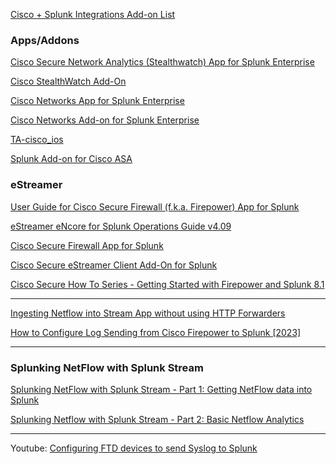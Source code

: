 [Cisco + Splunk Integrations Add-on List ](https://community.cisco.com/t5/security-knowledge-base/cisco-splunk-integrations-add-on-list/ta-p/4399146)

### Apps/Addons
[Cisco Secure Network Analytics (Stealthwatch) App for Splunk Enterprise](https://splunkbase.splunk.com/app/6398)

[Cisco StealthWatch Add-On](https://splunkbase.splunk.com/app/3827)

[Cisco Networks App for Splunk Enterprise](https://splunkbase.splunk.com/app/1352)

[Cisco Networks Add-on for Splunk Enterprise](https://splunkbase.splunk.com/app/1467)

[TA-cisco_ios ](https://github.com/inspired/TA-cisco_ios)

[Splunk Add-on for Cisco ASA](https://splunkbase.splunk.com/app/1620)


### eStreamer
[User Guide for Cisco Secure Firewall (f.k.a. Firepower) App for Splunk](https://www.cisco.com/c/en/us/td/docs/security/firepower/splunk/Cisco_Firepower_App_for_Splunk_User_Guide.html)

[eStreamer eNcore for Splunk Operations Guide v4.09](https://www.cisco.com/c/en/us/td/docs/security/firepower/670/api/eStreamer_enCore/eStreamereNcoreSplunkOperationsGuide_409.html)

[Cisco Secure Firewall App for Splunk](https://splunkbase.splunk.com/app/4388)

[Cisco Secure eStreamer Client Add-On for Splunk](https://splunkbase.splunk.com/app/3662)

[Cisco Secure How To Series - Getting Started with Firepower and Splunk 8.1](https://www.youtube.com/watch?v=pEXM5PVkvH8)

---
[Ingesting Netflow into Stream App without using HTTP Forwarders](https://www.reddit.com/r/Splunk/comments/b4supu/ingesting_netflow_into_stream_app_without_using/)

[How to Configure Log Sending from Cisco Firepower to Splunk [2023]](https://underdefense.com/guides/how-to-configure-log-sending-from-cisco-firepower-to-splunk/)

---
### Splunking NetFlow with Splunk Stream
[Splunking NetFlow with Splunk Stream - Part 1: Getting NetFlow data into Splunk](https://www.splunk.com/en_us/blog/tips-and-tricks/splunking-netflow-with-splunk-stream-part-1-getting-netflow-data-into-splunk.html?locale=en_us)

[Splunking Netflow with Splunk Stream - Part 2: Basic Netflow Analytics](https://www.splunk.com/en_us/blog/tips-and-tricks/splunking-netflow-with-splunk-stream-part-2-basic-netflow-analytics.html)

---
Youtube:
[Configuring FTD devices to send Syslog to Splunk](https://www.youtube.com/watch?v=GjKavkRbUVg)
